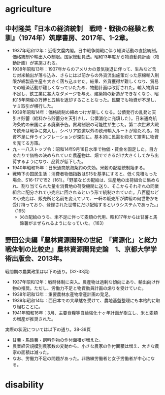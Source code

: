# agriculture

## 中村隆英『日本の経済統制　戦時・戦後の経験と教訓』（1974年）筑摩書房、2017年、1-2章。

- 1937年昭和12年：近衛文麿内閣。日中戦争開戦に伴う経済活動の直接統制。価格統制や輸出入の制限。国家総動員法。昭和13年度から物資動員計画（物動計画）が実施される。
- 1938年昭和13年：1937年からのアメリカの景気後退に伴って、生糸など含む対米輸出が落ち込み、さらには以前からの外貨流出施策だった原棉輸入制限が綿製品生産を大きく落ち込ませた。結果、外貨獲得が難しくなり、貿易での経済活動が難しくなっていたため、物動計画は改訂された。輸入物資は不足し、鉄工業に甚大なダメージを与え、建築物の新造ができなくなり、昭和15年開催の万博と五輪を返却することとなった。民間でも物資が不足し、ヤミ取引が横行した。
- 1939年昭和14年：価格統制の締めつけが厳しくなる。公債発行の乱発と天引き貯蓄（給料から貯蓄分を天引きし、公債消化に充填した）。日米通商航海条約の米国による廃棄予告。貿易制限の可能性が生じた。第二次世界大戦で欧州は戦争に突入し、シベリア鉄道以外の欧州輸入ルートが絶たれる。物資不足に伴うインフレーションが深刻に。基本的に民需を抑えて軍需に物資を充てる方策。
 - 九・一八ストップ令：昭和14年9月18日水準で物価・賃金を固定した。目方あたりで価格の決められていた農産物は、畑でできるだけ大きくしてから出荷するようになり、品質が低下した。
- 1940年昭和15年：日米通商航海条約の失効。米穀の配給統制始まる。
- 戦時下の国民生活：消費者物価指数はS15を基準にすると、低く見積もった場合、S16-17で152（161）。「野菜などの配給は、生産地の出荷組合に集められ、割り当てられた量を消費地の荷受機関に送り、そこからそれぞれの同業組合に配分されて小売店に回されるという形で統制されていた。八百屋などの小売店は、販売所と名前を変えていて、一軒の販売所が隣組の何世帯かを受け持っており、登録された世帯にだけ配給するというシステムであった。」（165）
    - 米の配給のうち、米不足に伴って麦類の代用、昭和17年からは甘薯と馬鈴薯がまぜられるようになっていた。（163）

## 野田公夫編『農林資源開発の世紀　「資源化」と総力戦体制の比較史』農林資源開発史論　1、京都大学学術出版会、2013年。

戦間期の農業政策は以下の通り。(32-33頁)

- 1937年昭和12年：戦時体制に突入。農産物は過剰な傾向にあり、輸出向け作物の推奨。ただし、労働力不足と物資動員計画の煽りを受けていた。
- 1938年昭和13年：重要農林水産物増産計画の発足。
- 1939年昭和14年：西日本での大旱魃を受けて、農地基盤整理にも本格的に取り組むことに。
- 1941年昭和16年：3月、主要食糧等自給強化十ヶ年計画が樹立し、米と麦類の増産が推奨された。

実際の状況については以下の通り。38-39頁
- 甘薯・馬鈴薯・飼料作物の作付面積が増えた。
- 農業経営規模別農家数の変動から、小さな農家の作付面積は増え、大きな農家の面積は減った。
 - なお、労働力不足の問題があった。非熟練労働者と女子労働者が中心になる。

# disability

